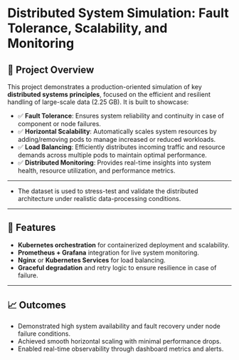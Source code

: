 # Distributed System Simulation: Fault Tolerance, Scalability, and Monitoring

## 🚀 Project Overview

This project demonstrates a production-oriented simulation of key **distributed systems principles**, focused on the efficient and resilient handling of large-scale data (2.25 GB). It is built to showcase:

- ✅ **Fault Tolerance**: Ensures system reliability and continuity in case of component or node failures.
- ✅ **Horizontal Scalability**: Automatically scales system resources by adding/removing pods to manage increased or reduced workloads.
- ✅ **Load Balancing**: Efficiently distributes incoming traffic and resource demands across multiple pods to maintain optimal performance.
- ✅ **Distributed Monitoring**: Provides real-time insights into system health, resource utilization, and performance metrics.

---
- The dataset is used to stress-test and validate the distributed architecture under realistic data-processing conditions.

---

## 🔧 Features

- **Kubernetes orchestration** for containerized deployment and scalability.
- **Prometheus + Grafana** integration for live system monitoring.
- **Nginx** or **Kubernetes Services** for load balancing.
- **Graceful degradation** and retry logic to ensure resilience in case of failure.

---

## 📈 Outcomes

- Demonstrated high system availability and fault recovery under node failure conditions.
- Achieved smooth horizontal scaling with minimal performance drops.
- Enabled real-time observability through dashboard metrics and alerts.
